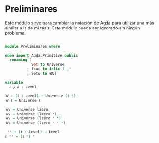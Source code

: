 # Preliminares

Este módulo sirve para cambiar la notación de Agda
para utilizar una más similar a la de mi tesis.
Este módulo puede ser ignorado sin ningún problema.

```agda

module Preliminares where

open import Agda.Primitive public
  renaming (
            Set to Universe
          ; lsuc to infix 1 _⁺
          ; Setω to 𝓤ω)

variable
  𝒾 𝒿 𝓀 : Level

𝒰 : (ℓ : Level) → Universe (ℓ ⁺)
𝒰 ℓ = Universe ℓ

𝒰₀ = Universe lzero
𝒰₁ = Universe (lzero ⁺)
𝒰₂ = Universe (lzero ⁺ ⁺)
𝒰₃ = Universe (lzero ⁺ ⁺ ⁺)

_⁺⁺ : (ℓ : Level) → Level
ℓ ⁺⁺ = (ℓ ⁺) ⁺
```
